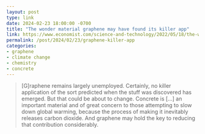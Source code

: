 ```yaml
---
layout: post
type: link
date: 2024-02-23 18:00:00 -0700
title: "The wonder material graphene may have found its killer app"
link: https://www.economist.com/science-and-technology/2022/05/18/the-wonder-material-graphene-may-have-found-its-killer-app
permalink: /post/2024/02/23/graphene-killer-app
categories: 
- graphene
- climate change
- chemistry
- concrete
---
```

<blockquote>[G]raphene remains largely unemployed. Certainly, no killer application of the sort predicted when the stuff was discovered has emerged. But that could be about to change. Concrete is [...] an important material and of great concern to those attempting to slow down global warming, because the process of making it inevitably releases carbon dioxide. And graphene may hold the key to reducing that contribution considerably.</blockquote>